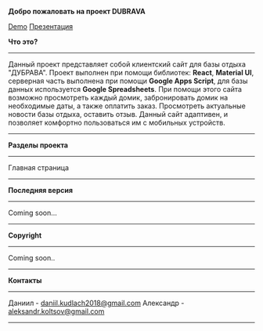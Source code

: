 **Добро пожаловать на проект DUBRAVA**

[Demo](https://camp-base.herokuapp.com/)
[Презентация](https://docs.google.com/presentation/d/1gmvXh1bHwXPycT1cBS1Ub80oVPbQo78-On7mYV3eZtQ/edit#slide=id.g899ef58849_0_1312)

**Что это?**
____________

Данный проект представляет собой клиентский сайт для базы отдыха
"ДУБРАВА". Проект выполнен при помощи библиотек: **React**, **Material UI**, серверная часть выполнена при помощи **Google Apps Script**, для базы данных используется **Google Spreadsheets**.
При помощи этого сайта возможно просмотреть каждый домик, забронировать домик на необходимые даты, а также оплатить заказ.
Просмотреть актуальные новости базы отдыха, оставить отзыв.
Данный сайт адаптивен, и позволяет комфортно пользоваться им с мобильных устройств.
______________

**Разделы проекта**
______________
Главная страница
_____________
**Последняя версия**
_____________
Coming soon...
_____________

**Copyright**
___________
Coming soon..
___________

**Контакты**
_____________
Даниил  - daniil.kudlach2018@gmail.com
Александр  - aleksandr.koltsov@gmail.com
____________
